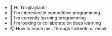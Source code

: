 - 👋 Hi, I’m @ajitantil
- 👀 I’m interested in competitive programming.
- 🌱 I’m currently learning programming 
- 💞️ I’m looking to collaborate on deep learning
- 📫 How to reach me.. through LinkedIn or email.

<!---
ajitantil/ajitantil is a ✨ special ✨ repository because its `README.md` (this file) appears on your GitHub profile.
You can click the Preview link to take a look at your changes.
--->
